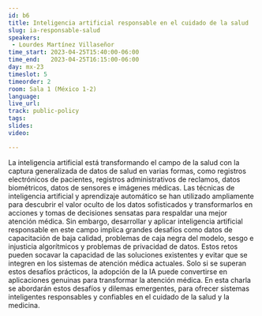 ```yaml
---
id: b6
title: Inteligencia artificial responsable en el cuidado de la salud
slug: ia-responsable-salud
speakers:
 - Lourdes Martínez Villaseñor
time_start: 2023-04-25T15:40:00-06:00
time_end:   2023-04-25T16:15:00-06:00
day: mx-23
timeslot: 5
timeorder: 2
room: Sala 1 (México 1-2)
language: 
live_url: 
track: public-policy
tags:
slides: 
video: 

---
```


La inteligencia artificial está transformando el campo de la salud con la captura generalizada de datos de salud en varias formas, como registros electrónicos de pacientes, registros administrativos de reclamos, datos biométricos, datos de sensores e imágenes médicas. Las técnicas de inteligencia artificial y aprendizaje automático se han utilizado ampliamente para descubrir el valor oculto de los datos sofisticados y transformarlos en acciones y tomas de decisiones sensatas para respaldar una mejor atención médica. Sin embargo, desarrollar y aplicar inteligencia artificial responsable en este campo implica grandes desafíos como datos de capacitación de baja calidad, problemas de caja negra del modelo, sesgo e injusticia algorítmicos y problemas de privacidad de datos. Estos retos pueden socavar la capacidad de las soluciones existentes y evitar que se integren en los sistemas de atención médica actuales. Solo si se superan estos desafíos prácticos, la adopción de la IA puede convertirse en aplicaciones genuinas para transformar la atención médica. En esta charla se abordarán estos desafíos y dilemas emergentes, para ofrecer sistemas inteligentes responsables y confiables en el cuidado de la salud y la medicina.
